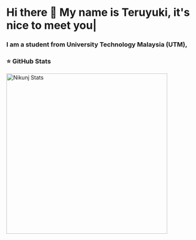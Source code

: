 ### <h1 align="left"> Hi there 👋 My name is Teruyuki, it's nice to meet you| </h1>

<h3 align="left">I am a student from University Technology Malaysia (UTM), </h3>


 ### ⭐ GitHub Stats

 <p> 
    <img src="https://github-readme-stats.vercel.app/api?username=steruyuki99&count_private=true&show_icons=true&theme=default&line" alt="Nikunj Stats" width="420"/> 
 </p>

<!--
**steruyuki99/steruyuki99** is a ✨ _special_ ✨ repository because its `README.md` (this file) appears on your GitHub profile.

Here are some ideas to get you started:

- 🔭 I’m currently working on ...
- 🌱 I’m currently learning ...
- 👯 I’m looking to collaborate on ...
- 🤔 I’m looking for help with ...
- 💬 Ask me about ...
- 📫 How to reach me: ...
- 😄 Pronouns: ...
- ⚡ Fun fact: ...
-->
